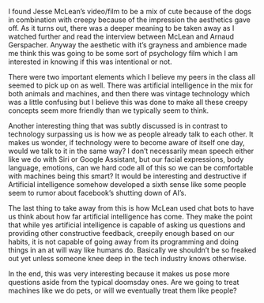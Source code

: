 I found Jesse McLean’s video/film to be a mix of cute because of the dogs in combination with creepy because of the impression the aesthetics gave off.  As it turns out, there was a deeper meaning to be taken away as I watched further and read the interview between McLean and Arnaud Gerspacher.  Anyway the aesthetic with it’s grayness and ambience made me think this was going to be some sort of psychology film which I am interested in knowing if this was intentional or not.

There were two important elements which I believe my peers in the class all seemed to pick up on as well.  There was artificial intelligence in the mix for both animals and machines, and then there was vintage technology which was a little confusing but I believe this was done to make all these creepy concepts seem more friendly than we typically seem to think.

Another interesting thing that was subtly discussed is in contrast to technology surpassing us is how we as people already talk to each other.  It makes us wonder, if technology were to become aware of itself one day, would we talk to it in the same way?  I don’t necessarily mean speech either like we do with Siri or Google Assistant, but our facial expressions, body language, emotions, can we hard code all of this so we can be comfortable with machines being this smart?  It would be interesting and destructive if Artificial intelligence somehow developed a sixth sense like some people seem to rumor about facebook’s shutting down of AI’s.  

The last thing to take away from this is how McLean used chat bots to have us think about how far artificial intelligence has come.  They make the point that while yes artificial intelligence is capable of asking us questions and providing other constructive feedback, creepily enough based on our habits, it is not capable of going away from its programming and doing things in an at will way like humans do.  Basically we shouldn’t be so freaked out yet unless someone knee deep in the tech industry knows otherwise.

In the end, this was very interesting because it makes us pose more questions aside from the typical doomsday ones.  Are we going to treat machines like we do pets, or will we eventually treat them like people?
